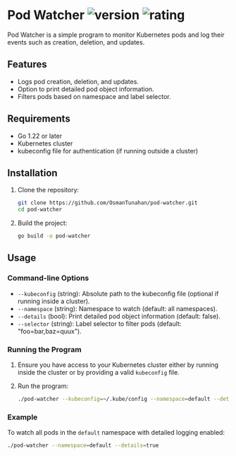 # Pod Watcher ![version](https://img.shields.io/badge/version-1.1-blue) ![rating](https://img.shields.io/badge/rating-★★★★☆-brightgreen)


Pod Watcher is a simple program to monitor Kubernetes pods and log their events such as creation, deletion, and updates.

## Features

- Logs pod creation, deletion, and updates.
- Option to print detailed pod object information.
- Filters pods based on namespace and label selector.

## Requirements

- Go 1.22 or later
- Kubernetes cluster
- kubeconfig file for authentication (if running outside a cluster)

## Installation

1. Clone the repository:

    ```bash
    git clone https://github.com/OsmanTunahan/pod-watcher.git
    cd pod-watcher
    ```

2. Build the project:

    ```bash
    go build -o pod-watcher
    ```

## Usage

### Command-line Options

- `--kubeconfig` (string): Absolute path to the kubeconfig file (optional if running inside a cluster).
- `--namespace` (string): Namespace to watch (default: all namespaces).
- `--details` (bool): Print detailed pod object information (default: false).
- `--selector` (string): Label selector to filter pods (default: "foo=bar,baz=quux").

### Running the Program

1. Ensure you have access to your Kubernetes cluster either by running inside the cluster or by providing a valid `kubeconfig` file.
2. Run the program:

    ```bash
    ./pod-watcher --kubeconfig=~/.kube/config --namespace=default --details=true --selector="app=testk8sapp"
    ```

### Example

To watch all pods in the `default` namespace with detailed logging enabled:

```bash
./pod-watcher --namespace=default --details=true
```
